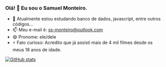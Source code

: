 ### Olá! 👋 Eu sou o Samuel Monteiro.

- 🌱 Atualmente estou estudando banco de dados, javascript, entre outros códigos...
- 📫 Meu e-mail é: ss-monteiro@outlook.com
- 😄 Pronome: ele/dele
- ⚡ Fato curioso: Acredito que já assisti mais de 4 mil filmes desde os meus 18 anos de idade.

<div>

[![GitHub stats](https://github-readme-stats.vercel.app/api?username=monteirosamuel74&show_icons=true&theme=radical)](https://github.com/monteirosamuel74/github-readme-stats)

</div>
